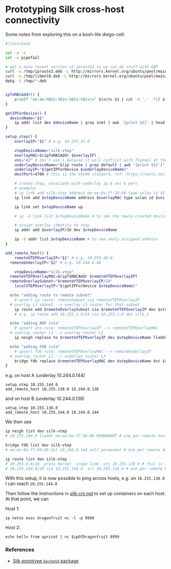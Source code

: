 # Prototyping Silk cross-host connectivity

Some notes from exploring this on a bosh-lite diego-cell:

```bash
#!/bin/bash

set -e -x
set -o pipefail

# get a more recent version of iproute2 so we can do stuff with GBP
curl -o /tmp/iproute2.deb -L http://mirrors.kernel.org/ubuntu/pool/main/i/iproute2/iproute2_4.3.0-1ubuntu3_amd64.deb
curl -o /tmp/libmnl0.deb -L http://mirrors.kernel.org/ubuntu/pool/main/libm/libmnl/libmnl0_1.0.3-5_amd64.deb
dpkg -i /tmp/*.deb


ipToMACAddr() {
	printf "ee:ee:%02x:%02x:%02x:%02x\n" $(echo $1 | cut -d '.' -f1) $(echo $1 | cut -d '.' -f2) $(echo $1 | cut -d '.' -f3) $(echo $1 | cut -d '.' -f4)
}

getIPForDevice() {
  deviceName="$1"
	ip addr list dev $deviceName | grep inet | awk '{print $2}' | head -n 1 | cut -d '/' -f1)
}

setup_vtep() {
	overlayIP="$1" # e.g. 10.255.32.0

	vtepDeviceName="silk-vtep"
	overlayMAC=$(ipToMACAddr $overlayIP)
	vni="42" # don't use 1 because it will conflict with flannel at the moment
	underlayDeviceName="$(ip route | grep default | awk '{print $5}')"  # the name of the underlay interface
	underlayIP="$(getIPForDevice $underlayDeviceName)"
	destPort=4789 # this is the VXLAN standard, ref: https://tools.ietf.org/html/rfc7348

	# create vtep, associate with underlay ip & vni & port
	# example:
	# ip link add silk-vtep address ee:ee:0a:ff:20:00 type vxlan id 42 local 10.244.0.145 dev wbiqee52f3p8-1 dstport 8888 nolearning gbp
	ip link add $vtepDeviceName address $overlayMAC type vxlan id $vni local $underlayIP dev $underlayDeviceName dstport $destPort nolearning gbp

	ip link set $vtepDeviceName up

	# ip -d link list $vtepDeviceName # to see the newly-created device

	# assign overlay identity to vtep
	ip addr add $overlayIP/16 dev $vtepDeviceName

	ip -d addr list $vtepDeviceName # to see newly assigned address
}

add_remote_host() {
	remoteVTEPOverlayIP="$1" # e.g. 10.255.48.0
  remoteUnderlayIP="$2" # e.g. 10.244.0.48

	vtepDeviceName="silk-vtep"
  remoteVTEPOverlayMAC=$(ipToMACAddr $remoteVTEPOverlayIP)
  remoteOverlaySubnet="$remoteVTEPOverlayIP/24"
	localVTEPOverlayIP="$(getIPForDevice $vtepDeviceName)"

  echo "adding route to remote subnet"
	# upsert ip route: remoteSubnet via remoteVTEPOverlayIP
  # overlay L3 subnet --> overlay L3 router for that subnet
	ip route add $remoteOverlaySubnet via $remoteVTEPOverlayIP dev $vtepDeviceName src $localVTEPOverlayIP scope global
	# e.g. ip route add 10.255.2.0/24 via 10.255.2.0 dev silk.1

  echo "adding ARP rule"
	# upsert arp rule: remoteVTEPOverlayIP --> remoteVTEPOverlayMAC
  # overlay router L3 --> overlay router L2
	ip neigh replace to $remoteVTEPOverlayIP dev $vtepDeviceName lladdr $remoteVTEPOverlayMAC

  echo "adding FDB rule"
	# upsert fdb rule: remoteVTEPOverlayMAC --> remoteUnderlayIP
  # overlay router L2 --> underlay router L3
	bridge fdb replace $remoteVTEPOverlayMAC dev $vtepDeviceName dst $remoteUnderlayIP
}
```

e.g. on host A (underlay 10.244.0.144)
```
setup_vtep 10.255.144.0
add_remote_host 10.255.138.0 10.244.0.138
```

and on host B (underlay 10.244.0.138)
```
setup_vtep 10.255.138.0
add_remote_host 10.255.144.0 10.244.0.144
```

We then see
```bash
ip neigh list dev silk-vtep
# 10.255.144.0 lladdr ee:ee:0a:ff:90:00 PERMANENT # one per remote host

bridge fdb list dev silk-vtep
# ee:ee:0a:ff:90:00 dst 10.244.0.144 self permanent # one per remote host

ip route list dev silk-vtep
# 10.255.0.0/16  proto kernel  scope link  src 10.255.138.0 # this is added automatically by ip addr add
# 10.255.144.0/24 via 10.255.144.0  src 10.255.138.0 # one per remote host
```

With this setup, it is now possible to ping across hosts, e.g. on `10.255.138.0` I can reach `10.255.144.0`

Then follow the instructions in [silk-cni.md](silk-cni.md) to set up containers on each host.  At that point, we can

Host 1:
```
ip netns exec dragonfruit nc -l -p 9999
```

Host 2:
```
echo hello from apricot | nc $ipOfDragonfruit 9999
```


### References

- [Silk prototype `backend` package](https://github.com/cloudfoundry-incubator/cf-networking-release/tree/silk-v2/src/silk/backend)
